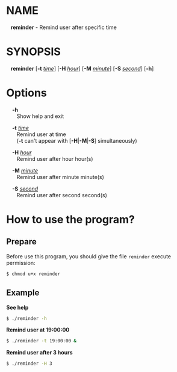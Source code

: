 # NAME
&nbsp;&nbsp;&nbsp;**reminder** - Remind user after specific time

# SYNOPSIS
&nbsp;&nbsp;&nbsp;**reminder** [**-t** <u>*time*</u>] [**-H** <u>*hour*</u>] [**-M** <u>_minute_</u>] [**-S** <u>_second_</u>] [**-h**]

# Options

&nbsp;&nbsp;&nbsp; **-h**                                            
&nbsp;&nbsp;&nbsp;&nbsp;&nbsp;&nbsp;     Show help and exit                      
                                         
&nbsp;&nbsp;&nbsp;  **-t** <u>*time*</u>                                     
&nbsp;&nbsp;&nbsp;&nbsp;&nbsp;&nbsp;     Remind user at time                                                     
&nbsp;&nbsp;&nbsp;&nbsp;&nbsp;&nbsp;     (**-t** can't appear with [**-H**|**-M**|**-S**] simultaneously)                  
                                        
&nbsp;&nbsp;&nbsp;  **-H** <u>*hour*</u>                                             
&nbsp;&nbsp;&nbsp;&nbsp;&nbsp;&nbsp;     Remind user after hour hour(s)                      
                                        
&nbsp;&nbsp;&nbsp;  **-M** <u>*minute*</u>                                                 
&nbsp;&nbsp;&nbsp;&nbsp;&nbsp;&nbsp;     Remind user after minute minute(s)               
                                        
&nbsp;&nbsp;&nbsp;  **-S** <u>*second*</u>                                               
&nbsp;&nbsp;&nbsp;&nbsp;&nbsp;&nbsp;     Remind user after second second(s)                      

# How to use the program?
## Prepare
Before use this program, you should give the file `reminder` execute permission:             
 
```bash      
$ chmod u+x reminder           
```

## Example        
**See help**         
      
```bash
$ ./reminder -h
```         
**Remind user at 19:00:00**              
   
```bash          
$ ./reminder -t 19:00:00 &
```
**Remind user after 3 hours**           
       
```bash
$ ./reminder -H 3
```
